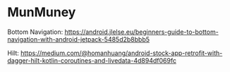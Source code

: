 # MunMuney

Bottom Navigation:
https://android.jlelse.eu/beginners-guide-to-bottom-navigation-with-android-jetpack-5485d2b8bbb5

Hilt:
https://medium.com/@homanhuang/android-stock-app-retrofit-with-dagger-hilt-kotlin-coroutines-and-livedata-4d894df069fc
 
